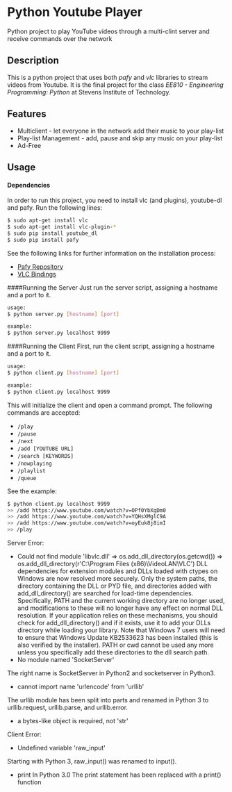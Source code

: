 # Python Youtube Player
Python project to play YouTube videos through a multi-clint server and receive commands over the network 


## Description
This is a python project that uses both *pafy* and *vlc* libraries to stream videos from Youtube. It is the final project for the class *EE810 - Engineering Programming: Python* at Stevens Institute of Technology.

## Features
* Multiclient - let everyone in the network add their music to your play-list
* Play-list Management - add, pause and skip any music on your play-list
* Ad-Free

## Usage
#### Dependencies
In order to run this project, you need to install vlc (and plugins), youtube-dl and pafy. Run the following lines:
```bash
$ sudo apt-get install vlc
$ sudo apt-get install vlc-plugin-*
$ sudo pip install youtube_dl
$ sudo pip install pafy
```

See the following links for further information on the installation process:
* [Pafy Repository](https://github.com/mps-youtube/pafy)
* [VLC Bindings](https://wiki.videolan.org/Python_bindings/)

####Running the Server
Just run the server script, assigning a hostname and a port to it.
```bash
usage: 
$ python server.py [hostname] [port]

example: 
$ python server.py localhost 9999
```
####Running the Client
First, run the client script, assigning a hostname and a port to it.
```bash
usage: 
$ python client.py [hostname] [port]

example: 
$ python client.py localhost 9999
```
This will initialize the client and open a command prompt. The following commands are accepted:
* `/play`
* `/pause`
* `/next`
* `/add [YOUTUBE URL]`
* `/search [KEYWORDS]`
* `/nowplaying`
* `/playlist`
* `/queue`

See the example:
```bash
$ python client.py localhost 9999
>> /add https://www.youtube.com/watch?v=OPf0YbXqDm0
>> /add https://www.youtube.com/watch?v=YQHsXMglC9A
>> /add https://www.youtube.com/watch?v=oyEuk8j8imI
>> /play
```
Server Error:
 - Could not find module 'libvlc.dll' => os.add_dll_directory(os.getcwd())
=> os.add_dll_directory(r'C:\Program Files (x86)\VideoLAN\VLC')
DLL dependencies for extension modules and DLLs loaded with ctypes on Windows are now resolved more securely. Only the system paths, the directory containing the DLL or PYD file, and directories added with add_dll_directory() are searched for load-time dependencies. Specifically, PATH and the current working directory are no longer used, and modifications to these will no longer have any effect on normal DLL resolution. If your application relies on these mechanisms, you should check for add_dll_directory() and if it exists, use it to add your DLLs directory while loading your library. Note that Windows 7 users will need to ensure that Windows Update KB2533623 has been installed (this is also verified by the installer).
 PATH or cwd cannot be used any more unless you specifically add these directories to the dll search path.
 - No module named 'SocketServer'
 
 The right name is SocketServer in Python2 and socketserver in Python3.

-  cannot import name 'urlencode' from 'urllib'

The urllib module has been split into parts and renamed in Python 3 to urllib.request, urllib.parse, and urllib.error.

- a bytes-like object is required, not 'str'

Client Error:
- Undefined variable 'raw_input'

Starting with Python 3, raw_input() was renamed to input().
- print
In Python 3.0
The print statement has been replaced with a print() function